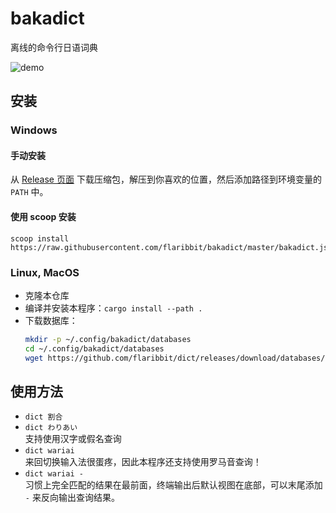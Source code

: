 # bakadict

离线的命令行日语词典

![demo](https://user-images.githubusercontent.com/24885181/212703329-a306d9fd-b8f6-473c-836f-d9b19363fab1.png)

## 安装
### Windows
#### 手动安装
从 [Release 页面](https://github.com/flaribbit/dict/releases) 下载压缩包，解压到你喜欢的位置，然后添加路径到环境变量的 `PATH` 中。

#### 使用 scoop 安装
```
scoop install https://raw.githubusercontent.com/flaribbit/bakadict/master/bakadict.json
```

### Linux, MacOS
- 克隆本仓库
- 编译并安装本程序：`cargo install --path .`
- 下载数据库：
  ```bash
  mkdir -p ~/.config/bakadict/databases
  cd ~/.config/bakadict/databases
  wget https://github.com/flaribbit/dict/releases/download/databases/jp.db
  ```

## 使用方法
- `dict 割合`
- `dict わりあい`  
  支持使用汉字或假名查询
- `dict wariai`  
  来回切换输入法很蛋疼，因此本程序还支持使用罗马音查询！
- `dict wariai -`  
  习惯上完全匹配的结果在最前面，终端输出后默认视图在底部，可以末尾添加 `-` 来反向输出查询结果。
